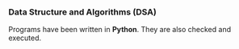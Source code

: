 ### Data Structure and Algorithms (DSA)

Programs have been written in **Python**. They are also checked and executed.
